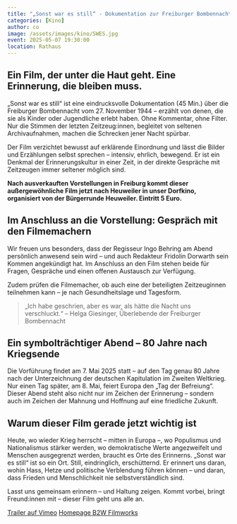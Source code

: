 ```yaml
---
title: "„Sonst war es still“ - Dokumentation zur Freiburger Bombennacht"
categories: [Kino]
author: co
image: /assets/images/kino/SWES.jpg
event: 2025-05-07 19:30:00
location: Rathaus
---
```


## Ein Film, der unter die Haut geht. Eine Erinnerung, die bleiben muss.

„Sonst war es still“ ist eine eindrucksvolle Dokumentation (45 Min.) über die Freiburger Bombennacht vom 27. November 1944 – erzählt von denen, die sie als Kinder oder Jugendliche erlebt haben. Ohne Kommentar, ohne Filter. Nur die Stimmen der letzten Zeitzeug:innen, begleitet von seltenen Archivaufnahmen, machen die Schrecken jener Nacht spürbar.

Der Film verzichtet bewusst auf erklärende Einordnung und lässt die Bilder und Erzählungen selbst sprechen – intensiv, ehrlich, bewegend. Er ist ein Denkmal der Erinnerungskultur in einer Zeit, in der direkte Gespräche mit Zeitzeugen immer seltener möglich sind.

**Nach ausverkauften Vorstellungen in Freiburg kommt dieser außergewöhnliche Film jetzt nach Heuweiler in unser Dorfkino, organisiert von der Bürgerrunde Heuweiler. Eintritt 5 Euro.**

## Im Anschluss an die Vorstellung: Gespräch mit den Filmemachern

Wir freuen uns besonders, dass der Regisseur Ingo Behring am Abend persönlich anwesend sein wird – und auch Redakteur Fridolin Dorwarth sein Kommen angekündigt hat. Im Anschluss an den Film stehen beide für Fragen, Gespräche und einen offenen Austausch zur Verfügung.

Zudem prüfen die Filmemacher, ob auch eine der beteiligten Zeitzeuginnen teilnehmen kann – je nach Gesundheitslage und Tagesform.

> „Ich habe geschrien, aber es war, als hätte die Nacht uns verschluckt.“
> – Helga Giesinger, Überlebende der Freiburger Bombennacht

## Ein symbolträchtiger Abend – 80 Jahre nach Kriegsende

Die Vorführung findet am 7. Mai 2025 statt – auf den Tag genau 80 Jahre nach der Unterzeichnung der deutschen Kapitulation im Zweiten Weltkrieg. Nur einen Tag später, am 8. Mai, feiert Europa den „Tag der Befreiung“.
Dieser Abend steht also nicht nur im Zeichen der Erinnerung – sondern auch im Zeichen der Mahnung und Hoffnung auf eine friedliche Zukunft.

## Warum dieser Film gerade jetzt wichtig ist

Heute, wo wieder Krieg herrscht – mitten in Europa –, wo Populismus und Nationalismus stärker werden, wo demokratische Werte angezweifelt und Menschen ausgegrenzt werden, braucht es Orte des Erinnerns.
„Sonst war es still“ ist so ein Ort. Still, eindringlich, erschütternd. Er erinnert uns daran, wohin Hass, Hetze und politische Verblendung führen können – und daran, dass Frieden und Menschlichkeit nie selbstverständlich sind.

Lasst uns gemeinsam erinnern – und Haltung zeigen.
Kommt vorbei, bringt Freund:innen mit – dieser Film geht uns alle an.

[Trailer auf Vimeo](https://vimeo.com/1049628259/351807e042?share=copy)
[Homepage B2W Filmworks](https://www.b2w-filmworks.de)

